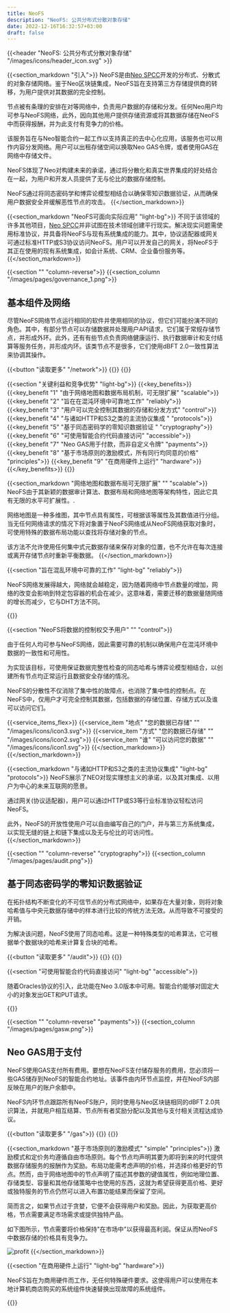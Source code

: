 ```yaml
---
title: NeoFS
description: "NeoFS: 公共分布式分散对象存储"
date: 2022-12-16T16:32:57+03:00
draft: false
---
```


{{<header "NeoFS: 公共分布式分散对象存储" "/images/icons/header_icon.svg" >}}

{{<section_markdown "引入">}}
  NeoFS是由[Neo SPCC](https://nspcc.io/)开发的分布式、分散式的对象存储网络。鉴于Neo区块链集成，NeoFS旨在支持第三方存储提供商的转移，为用户提供对其数据的完全控制。

  节点被有条理的安排在对等网络中，负责用户数据的存储和分发。任何Neo用户均可参与NeoFS网络，此外，因向其他用户提供存储资源或将其数据存储在NeoFS中而获得报酬，并为此支付有竞争力的价格。

  该服务旨在与Neo智能合约一起工作以支持真正的去中心化应用，该服务也可以用作内容分发网络。用户可以出租存储空间以换取Neo GAS令牌，或者使用GAS在网络中存储文件。

  NeoFS体现了Neo对构建未来的承诺，通过将分散化和真实世界集成的好处结合在一起，为用户和开发人员提供了无与伦比的数据存储控制。

  NeoFS通过将同态密码学和博弈论模型相结合以确保零知识数据验证，从而确保用户数据安全并缓解恶性节点的攻击。
{{</section_markdown>}}

{{<section_markdown "NeoFS可面向实际应用" "light-bg">}}
  不同于该领域的许多其他项目，[Neo SPCC](https://nspcc.io/)并非试图在技术领域创建平行现实。解决现实问题需使用标准协议，并具备将NeoFS与现有系统集成的能力。其中，协议适配器或网关可通过标准HTTP或S3协议访问NeoFS。用户可以开发自己的网关，将NeoFS于其正在使用的现有系统集成，如会计系统、CRM、企业备份服务等。
{{</section_markdown>}}

{{<section "" "column-reverse">}}
  {{<section_column "/images/pages/governance_1.png">}}
    <h2>基本组件及网络</h2>
    <p>尽管NeoFS网络节点运行相同的软件并使用相同的协议，但它们可能扮演不同的角色。其中，有部分节点可以存储数据并处理用户API请求，它们属于常规存储节点，并形成外环。此外，还有有些节点负责网络健康运行、执行数据审计和支付结算等服务任务，并形成内环。该类节点不是很多，它们使用dBFT 2.0一致性算法来协调其操作。</p>
    {{<button "读取更多" "/network">}}
  {{</button>}}
{{</section>}}

{{<section "关键利益和竞争优势" "light-bg">}}
  {{<key_benefits>}}
    {{<key_benefit "1" "由于网络地图和数据布局机制，可无限扩展" "scalable">}}
    {{<key_benefit "2" "旨在在混沌环境中可靠地工作" "reliably">}}
    {{<key_benefit "3" "用户可以完全控制其数据的存储和分发方式" "control">}}
    {{<key_benefit "4" "与诸如HTTP和S3之类的主流协议集成 " "protocols">}}
    {{<key_benefit "5" "基于同态密码学的零知识数据验证 " "cryptography">}}
    {{<key_benefit "6" "可使用智能合约代码直接访问" "accessible">}}
    {{<key_benefit "7" "Neo GAS用于付款，而非自定义令牌" "payments">}}
    {{<key_benefit "8" "基于市场原则的激励模式，所有同行均同意的价格" "principles">}}
    {{<key_benefit "9" "在商用硬件上运行" "hardware">}}
  {{</key_benefits>}}
{{</section>}}

{{<section_markdown "网络地图和数据布局可无限扩展" "" "scalable">}}
  NeoFS由于其新颖的数据审计算法、数据布局和网络地图等架构特性，因此它具有无限的水平可扩展性。.

  网络地图是一种多维图，其中节点具有属性，可根据该等属性及其数值进行分组。当无任何网络请求的情况下将对象置于NeoFS网络或从NeoFS网络获取对象时，可使用特殊的数据布局功能以查找将存储对象的节点。

  该方法不允许使用任何集中式元数据存储来保存对象的位置，也不允许在每次连接或离开存储节点时重新平衡数据。
{{</section_markdown>}}

{{<section "旨在混乱环境中可靠的工作" "light-bg" "reliably">}}
  <p>NeoFS网络发展得越大，网络就会越稳定，因为随着网络中节点数量的增加，网络的改变会影响到特定包容器的机会在减少。这意味着，需要迁移的数据量随网络的增长而减少，它与DHT方法不同。</p>
{{</section>}}

{{<section "NeoFS将数据的控制权交予用户" "" "control">}}
  <p>由于任何人均可参与NeoFS网络，因此需要可靠的机制以确保用户在混沌环境中数据的一致性和可用性。</p>

  <p>为实现该目标，可使用保证数据完整性检查的同态哈希与博弈论模型相结合，以创建所有节点均正常运行且数据安全存储的情况。</p>

  <p>NeoFS的分散性不仅消除了集中性的故障点，也消除了集中性的控制点。在NeoFS中，仅用户才可完全控制其数据，包括数据的存储位置、存储方式以及谁可以访问它们。</p>

  {{<service_items_flex>}}
    {{<service_item "地点" "您的数据已存储" "" "/images/icons/icon3.svg">}}
    {{<service_item "方式" "您的数据已存储" "" "/images/icons/icon2.svg">}}
    {{<service_item "谁" "可以访问您的数据" "" "/images/icons/icon1.svg">}}
  {{</section_markdown>}}
{{</section_markdown>}}

{{<section_markdown "与诸如HTTP和S3之类的主流协议集成" "light-bg" "protocols">}}
  NeoFS展示了NEO对现实理想主义的承诺，以及其对集成、以用户为中心的未来互联网的愿景。

  通过网关(协议适配器)，用户可以通过HTTP或S3等行业标准协议轻松访问NeoFS。

  此外，NeoFS的开放性使用户可以自由编写自己的门户，并与第三方系统集成，以实现无缝的链上和链下集成以及无与伦比的可访问性。
{{</section_markdown>}}

{{<section "" "column-reverse" "cryptography">}}
  {{<section_column "/images/pages/audit.png">}}
    <h2>基于同态密码学的零知识数据验证</h2>
    <p>在拓扑结构不断变化的不可信节点的分布式网络中，如果存在大量对象，则将对象哈希值与中央元数据存储中的样本进行比较的传统方法无效。从而导致不可接受的开销。</p>
    <p>为解决该问题，NeoFS使用了同态哈希。这是一种特殊类型的哈希算法，它可根据单个数据块的哈希来计算复合块的哈希。</p>
    {{<button "读取更多" "/audit">}}
  {{</button>}}
{{</section>}}

{{<section "可使用智能合约代码直接访问" "light-bg" "accessible">}}
 <p>随着Oracles协议的引入，此功能在Neo 3.0版本中可用。智能合约能够对固定大小的对象发出GET和PUT请求。</p>
{{</section>}}

{{<section "" "column-reverse" "payments">}}
  {{<section_column "/images/pages/gasw.png">}}
    <h2>Neo GAS用于支付</h2>
    <p>NeoFS使用GAS支付所有费用。要想在NeoFS支付储存服务的费用，您必须将一些GAS储存到NeoFS的智能合约地址。该事件由内环节点监控，并在NeoFS内部反映在用户的账户余额中。</p>
    <p>NeoFS内环节点跟踪所有NeoFS账户，同时使用与Neo区块链相同的dBFT 2.0共识算法，并就用户相互结算、节点所有者奖励分配以及其他与支付相关流程达成协议。</p>
    {{<button "读取更多" "/gas">}}
  {{</button>}}
{{</section>}}

{{<section_markdown "基于市场原则的激励模式" "simple" "principles">}}
  激励模式和定价务均遵循自由市场原则。每个节点均声明其要为即将到来的时代提供数据存储服务的报酬作为奖励。布局功能需考虑声明的价格，并选择价格更好的节点。然而，由于网络地图中的节点声明了描述其参数的键值属性，例如地理位置、存储类型、容量和其他存储策略中也使用的东西，这就为希望获得更高价格、更好或独特服务的节点仍然可以进入布置功能结果而保留了空间。

  简而言之，如果节点过于贪婪，它便不会获得用户和奖励。因此，为获取更高价格，节点需要满足市场需求或提供独特产品。

  如下图所示，节点需要将价格保持"在市场中"以获得最高利润。保证从而NeoFS中数据存储的价格具有竞争力。

  ![profit](/images/pages/profit.png)
{{</section_markdown>}}

{{<section "在商用硬件上运行" "light-bg" "hardware">}}
  <p>NeoFS旨在为商用硬件而工作，无任何特殊硬件要求。这使得用户可以使用在本地计算机商店购买的系统组件快速替换出现故障的系统组件。</p>
{{</section>}}

